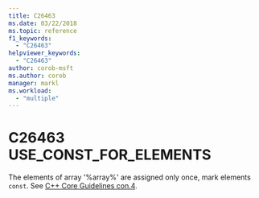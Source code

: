 ```yaml
---
title: C26463
ms.date: 03/22/2018
ms.topic: reference
f1_keywords:
  - "C26463"
helpviewer_keywords:
  - "C26463"
author: corob-msft
ms.author: corob
manager: markl
ms.workload:
  - "multiple"
---
```

# C26463 USE_CONST_FOR_ELEMENTS
  The elements of array '%array%' are assigned only once, mark elements `const`. See [C++ Core Guidelines con.4](https://github.com/isocpp/CppCoreGuidelines/blob/master/CppCoreGuidelines.md#con4-use-const-to-define-objects-with-values-that-do-not-change-after-construction).
